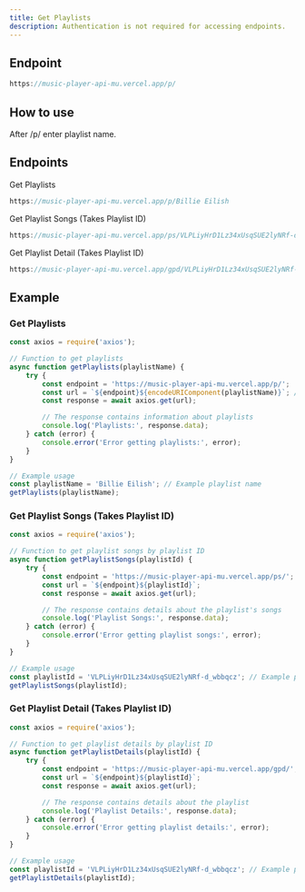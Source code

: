 ```yaml
---
title: Get Playlists
description: Authentication is not required for accessing endpoints.
---
```


## Endpoint

```javascript
https://music-player-api-mu.vercel.app/p/
```

## How to use

After /p/ enter playlist name.

## Endpoints

Get Playlists

```javascript
https://music-player-api-mu.vercel.app/p/Billie Eilish
```

Get Playlist Songs (Takes Playlist ID)

```javascript
https://music-player-api-mu.vercel.app/ps/VLPLiyHrD1Lz34xUsqSUE2lyNRf-d_wbbqcz
```

Get Playlist Detail (Takes Playlist ID)

```javascript
https://music-player-api-mu.vercel.app/gpd/VLPLiyHrD1Lz34xUsqSUE2lyNRf-d_wbbqcz
```

## Example

### Get Playlists

```javascript
const axios = require('axios');

// Function to get playlists
async function getPlaylists(playlistName) {
    try {
        const endpoint = 'https://music-player-api-mu.vercel.app/p/';
        const url = `${endpoint}${encodeURIComponent(playlistName)}`; // Encode playlist name to handle spaces and special characters
        const response = await axios.get(url);

        // The response contains information about playlists
        console.log('Playlists:', response.data);
    } catch (error) {
        console.error('Error getting playlists:', error);
    }
}

// Example usage
const playlistName = 'Billie Eilish'; // Example playlist name
getPlaylists(playlistName);

```

### Get Playlist Songs (Takes Playlist ID)

```javascript
const axios = require('axios');

// Function to get playlist songs by playlist ID
async function getPlaylistSongs(playlistId) {
    try {
        const endpoint = 'https://music-player-api-mu.vercel.app/ps/';
        const url = `${endpoint}${playlistId}`;
        const response = await axios.get(url);

        // The response contains details about the playlist's songs
        console.log('Playlist Songs:', response.data);
    } catch (error) {
        console.error('Error getting playlist songs:', error);
    }
}

// Example usage
const playlistId = 'VLPLiyHrD1Lz34xUsqSUE2lyNRf-d_wbbqcz'; // Example playlist ID
getPlaylistSongs(playlistId);

```

### Get Playlist Detail (Takes Playlist ID)

```javascript
const axios = require('axios');

// Function to get playlist details by playlist ID
async function getPlaylistDetails(playlistId) {
    try {
        const endpoint = 'https://music-player-api-mu.vercel.app/gpd/';
        const url = `${endpoint}${playlistId}`;
        const response = await axios.get(url);

        // The response contains details about the playlist
        console.log('Playlist Details:', response.data);
    } catch (error) {
        console.error('Error getting playlist details:', error);
    }
}

// Example usage
const playlistId = 'VLPLiyHrD1Lz34xUsqSUE2lyNRf-d_wbbqcz'; // Example playlist ID
getPlaylistDetails(playlistId);
```

